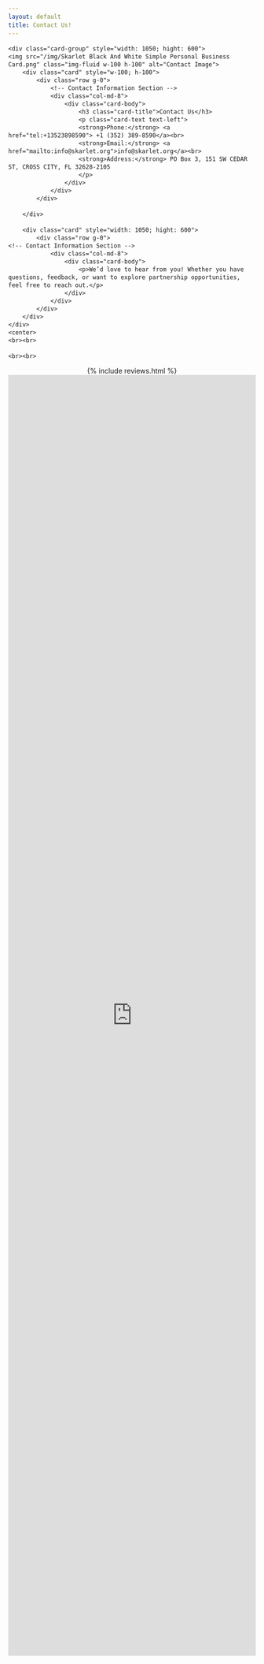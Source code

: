 ```yaml
---
layout: default
title: Contact Us!
---
```



<div class="jumbotron jumbotron-fluid">
  <div class="container">

<!-- Bootstrap Contact Card with Image -->
	<div class="card-group" style="width: 1050; hight: 600">
	<img src="/img/Skarlet Black And White Simple Personal Business Card.png" class="img-fluid w-100 h-100" alt="Contact Image">
		<div class="card" style="w-100; h-100">
			<div class="row g-0">
				<!-- Contact Information Section -->
				<div class="col-md-8">
					<div class="card-body">
						<h3 class="card-title">Contact Us</h3>
						<p class="card-text text-left">
						<strong>Phone:</strong> <a href="tel:+13523898590"> +1 (352) 389-8590</a><br>
						<strong>Email:</strong> <a href="mailto:info@skarlet.org">info@skarlet.org</a><br>
						<strong>Address:</strong> PO Box 3, 151 SW CEDAR ST, CROSS CITY, FL 32628-2105
						</p>
					</div>
				</div>
			</div>

		</div>
  
		<div class="card" style="width: 1050; hight: 600">
			<div class="row g-0">
    <!-- Contact Information Section -->
				<div class="col-md-8">
					<div class="card-body">
						<p>We’d love to hear from you! Whether you have questions, feedback, or want to explore partnership opportunities, feel free to reach out.</p>
					</div>
				</div>
			</div>
		</div>
	</div>
	<center>
	<br><br>

	<br><br>
</center>
</div>
<center>
	<!-- <div class="embed-responsive embed-responsive-4by3" style="width: 420px; height: 315px;">
		<iframe class="embed-responsive-item" src="/img/skarletcorp2.mp4?autoplay=1" title="Skarlet Corp" allow="autoplay"></iframe>
	</div> -->
	<!-- Include Reviews Section -->
{% include reviews.html %}
</center>
<!-- Bootstrap JS & CSS (Include these links for Bootstrap functionality) -->
<link href="https://cdn.jsdelivr.net/npm/bootstrap@5.3.0-alpha1/dist/css/bootstrap.min.css" rel="stylesheet">
<script src="https://cdn.jsdelivr.net/npm/bootstrap@5.3.0-alpha1/dist/js/bootstrap.bundle.min.js"></script>

</div>  


<iframe src='https://outlook.office365.com/book/BookWithSkarletCorpforaFreeconsultation@skarlet.org/' width='100%' height='2600' scrolling='no' style='border:0'></iframe>



